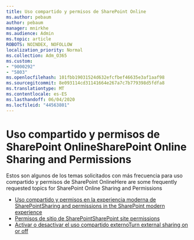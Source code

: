 ```yaml
---
title: Uso compartido y permisos de SharePoint Online
ms.author: pebaum
author: pebaum
manager: mnirkhe
ms.audience: Admin
ms.topic: article
ROBOTS: NOINDEX, NOFOLLOW
localization_priority: Normal
ms.collection: Adm_O365
ms.custom:
- "9000292"
- "5803"
ms.openlocfilehash: 101fbb19031524d632efcfbef46635e3af1aaf98
ms.sourcegitcommit: 8e093114cd31141664e267a7c7b779398d5fdfa8
ms.translationtype: MT
ms.contentlocale: es-ES
ms.lasthandoff: 06/04/2020
ms.locfileid: "44563801"
---
```

# <a name="sharepoint-online-sharing-and-permissions"></a><span data-ttu-id="47d3d-102">Uso compartido y permisos de SharePoint Online</span><span class="sxs-lookup"><span data-stu-id="47d3d-102">SharePoint Online Sharing and Permissions</span></span>

<span data-ttu-id="47d3d-103">Estos son algunos de los temas solicitados con más frecuencia para uso compartido y permisos de SharePoint Online</span><span class="sxs-lookup"><span data-stu-id="47d3d-103">Here are some frequently requested topics for SharePoint Online Sharing and Permissions</span></span>

- [<span data-ttu-id="47d3d-104">Uso compartido y permisos en la experiencia moderna de SharePoint</span><span class="sxs-lookup"><span data-stu-id="47d3d-104">Sharing and permissions in the SharePoint modern experience</span></span>](https://docs.microsoft.com/sharepoint/modern-experience-sharing-permissions)
- [<span data-ttu-id="47d3d-105">Permisos de sitio de SharePoint</span><span class="sxs-lookup"><span data-stu-id="47d3d-105">SharePoint site permissions</span></span>](https://docs.microsoft.com/sharepoint/customize-sharepoint-site-permissions)
- [<span data-ttu-id="47d3d-106">Activar o desactivar el uso compartido externo</span><span class="sxs-lookup"><span data-stu-id="47d3d-106">Turn external sharing on or off</span></span>](https://docs.microsoft.com/sharepoint/turn-external-sharing-on-or-off)